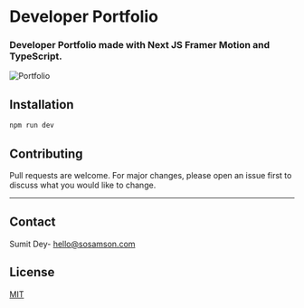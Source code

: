 # Developer Portfolio

### Developer Portfolio made with Next JS Framer Motion and TypeScript.

![Portfolio](https://i.ytimg.com/vi/sP2o_P5f3Rg/hq720.jpg?sqp=-oaymwEjCNACELwBSFryq4qpAxUIARUAAAAAGAElAADIQj0AgKJDeAE=&rs=AOn4CLDxr7NF1-sStgjihp4phIeW8QfgmA)

## Installation

```bash
npm run dev
```

## Contributing
Pull requests are welcome. For major changes, please open an issue first to discuss what you would like to change.

--- 
## Contact

Sumit Dey- [hello@sosamson.com](mailto:hello@sosamson.com)


## License
[MIT](https://choosealicense.com/licenses/mit/)
